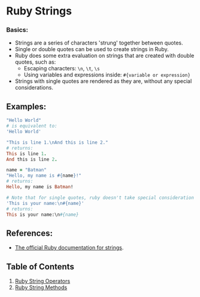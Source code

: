 # Ruby Strings

### Basics:

 * Strings are a series of characters 'strung' together between quotes.
 * Single or double quotes can be used to create strings in Ruby.
 * Ruby does some extra evaluation on strings that are created with double quotes, such as:
 	*	Escaping characters: `\n`, `\t`, `\s`
 	*	Using variables and expressions inside: `#{variable or expression}`
 * Strings with single quotes are rendered as they are, without any special considerations.

## Examples:

```ruby
"Hello World"
# is equivalent to:
'Hello World'
```
```ruby
"This is line 1.\nAnd this is line 2."
# returns:
This is line 1.
And this is line 2.
```
```ruby
name = "Batman"
"Hello, my name is #{name}!"
# returns:
Hello, my name is Batman!
```
```ruby
# Note that for single quotes, ruby doesn't take special consideration for variables or backslashes:
'This is your name:\n#{name}'
# returns:
This is your name:\n#{name}
```

## References:

* [The official Ruby documentation for strings](http://ruby-doc.org/core-2.2.0/String.html).


## Table of Contents

1.  [Ruby String Operators](Ruby-Strings-Operators)
2.  [Ruby String Methods](Ruby-String-Methods)
